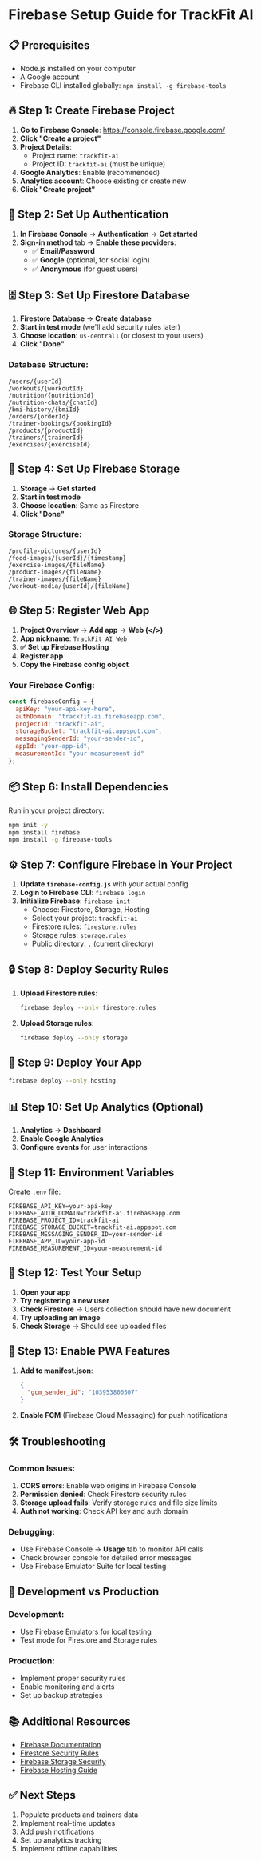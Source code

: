 # Firebase Setup Guide for TrackFit AI

## 📋 Prerequisites
- Node.js installed on your computer
- A Google account
- Firebase CLI installed globally: `npm install -g firebase-tools`

## 🔥 Step 1: Create Firebase Project

1. **Go to Firebase Console**: https://console.firebase.google.com/
2. **Click "Create a project"**
3. **Project Details**:
   - Project name: `trackfit-ai`
   - Project ID: `trackfit-ai` (must be unique)
4. **Google Analytics**: Enable (recommended)
5. **Analytics account**: Choose existing or create new
6. **Click "Create project"**

## 🔐 Step 2: Set Up Authentication

1. **In Firebase Console** → **Authentication** → **Get started**
2. **Sign-in method** tab → **Enable these providers**:
   - ✅ **Email/Password**
   - ✅ **Google** (optional, for social login)
   - ✅ **Anonymous** (for guest users)

## 🗄️ Step 3: Set Up Firestore Database

1. **Firestore Database** → **Create database**
2. **Start in test mode** (we'll add security rules later)
3. **Choose location**: `us-central1` (or closest to your users)
4. **Click "Done"**

### Database Structure:
```
/users/{userId}
/workouts/{workoutId}
/nutrition/{nutritionId}
/nutrition-chats/{chatId}
/bmi-history/{bmiId}
/orders/{orderId}
/trainer-bookings/{bookingId}
/products/{productId}
/trainers/{trainerId}
/exercises/{exerciseId}
```

## 📁 Step 4: Set Up Firebase Storage

1. **Storage** → **Get started**
2. **Start in test mode**
3. **Choose location**: Same as Firestore
4. **Click "Done"**

### Storage Structure:
```
/profile-pictures/{userId}
/food-images/{userId}/{timestamp}
/exercise-images/{fileName}
/product-images/{fileName}
/trainer-images/{fileName}
/workout-media/{userId}/{fileName}
```

## 🌐 Step 5: Register Web App

1. **Project Overview** → **Add app** → **Web (</>)**
2. **App nickname**: `TrackFit AI Web`
3. **✅ Set up Firebase Hosting**
4. **Register app**
5. **Copy the Firebase config object**

### Your Firebase Config:
```javascript
const firebaseConfig = {
  apiKey: "your-api-key-here",
  authDomain: "trackfit-ai.firebaseapp.com",
  projectId: "trackfit-ai",
  storageBucket: "trackfit-ai.appspot.com",
  messagingSenderId: "your-sender-id",
  appId: "your-app-id",
  measurementId: "your-measurement-id"
};
```

## 📦 Step 6: Install Dependencies

Run in your project directory:
```bash
npm init -y
npm install firebase
npm install -g firebase-tools
```

## ⚙️ Step 7: Configure Firebase in Your Project

1. **Update `firebase-config.js`** with your actual config
2. **Login to Firebase CLI**: `firebase login`
3. **Initialize Firebase**: `firebase init`
   - Choose: Firestore, Storage, Hosting
   - Select your project: `trackfit-ai`
   - Firestore rules: `firestore.rules`
   - Storage rules: `storage.rules`
   - Public directory: `.` (current directory)

## 🔒 Step 8: Deploy Security Rules

1. **Upload Firestore rules**:
   ```bash
   firebase deploy --only firestore:rules
   ```

2. **Upload Storage rules**:
   ```bash
   firebase deploy --only storage
   ```

## 🚀 Step 9: Deploy Your App

```bash
firebase deploy --only hosting
```

## 📊 Step 10: Set Up Analytics (Optional)

1. **Analytics** → **Dashboard**
2. **Enable Google Analytics**
3. **Configure events** for user interactions

## 🔧 Step 11: Environment Variables

Create `.env` file:
```
FIREBASE_API_KEY=your-api-key
FIREBASE_AUTH_DOMAIN=trackfit-ai.firebaseapp.com
FIREBASE_PROJECT_ID=trackfit-ai
FIREBASE_STORAGE_BUCKET=trackfit-ai.appspot.com
FIREBASE_MESSAGING_SENDER_ID=your-sender-id
FIREBASE_APP_ID=your-app-id
FIREBASE_MEASUREMENT_ID=your-measurement-id
```

## 🎯 Step 12: Test Your Setup

1. **Open your app**
2. **Try registering a new user**
3. **Check Firestore** → Users collection should have new document
4. **Try uploading an image**
5. **Check Storage** → Should see uploaded files

## 📱 Step 13: Enable PWA Features

1. **Add to manifest.json**:
   ```json
   {
     "gcm_sender_id": "103953800507"
   }
   ```

2. **Enable FCM** (Firebase Cloud Messaging) for push notifications

## 🛠️ Troubleshooting

### Common Issues:
1. **CORS errors**: Enable web origins in Firebase Console
2. **Permission denied**: Check Firestore security rules
3. **Storage upload fails**: Verify storage rules and file size limits
4. **Auth not working**: Check API key and auth domain

### Debugging:
- Use Firebase Console → **Usage** tab to monitor API calls
- Check browser console for detailed error messages
- Use Firebase Emulator Suite for local testing

## 🔄 Development vs Production

### Development:
- Use Firebase Emulators for local testing
- Test mode for Firestore and Storage rules

### Production:
- Implement proper security rules
- Enable monitoring and alerts
- Set up backup strategies

## 📚 Additional Resources

- [Firebase Documentation](https://firebase.google.com/docs)
- [Firestore Security Rules](https://firebase.google.com/docs/firestore/security/get-started)
- [Firebase Storage Security](https://firebase.google.com/docs/storage/security)
- [Firebase Hosting Guide](https://firebase.google.com/docs/hosting)

## ✅ Next Steps

1. Populate products and trainers data
2. Implement real-time updates
3. Add push notifications
4. Set up analytics tracking
5. Implement offline capabilities 